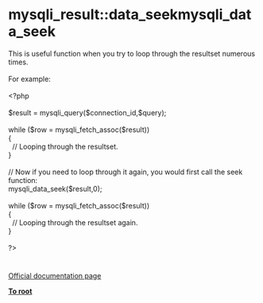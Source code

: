 # mysqli_result::data_seekmysqli_data_seek




<div class="phpcode"><span class="html">
This is useful function when you try to loop through the resultset numerous times.<br><br>For example:<br><br><span class="default">&lt;?php<br><br>$result </span><span class="keyword">= </span><span class="default">mysqli_query</span><span class="keyword">(</span><span class="default">$connection_id</span><span class="keyword">,</span><span class="default">$query</span><span class="keyword">);<br><br>while (</span><span class="default">$row </span><span class="keyword">= </span><span class="default">mysqli_fetch_assoc</span><span class="keyword">(</span><span class="default">$result</span><span class="keyword">))<br> {<br>&#xA0; </span><span class="comment">// Looping through the resultset.<br> </span><span class="keyword">}<br><br></span><span class="comment">// Now if you need to loop through it again, you would first call the seek function:<br></span><span class="default">mysqli_data_seek</span><span class="keyword">(</span><span class="default">$result</span><span class="keyword">,</span><span class="default">0</span><span class="keyword">);<br><br>while (</span><span class="default">$row </span><span class="keyword">= </span><span class="default">mysqli_fetch_assoc</span><span class="keyword">(</span><span class="default">$result</span><span class="keyword">))<br> {<br>&#xA0; </span><span class="comment">// Looping through the resultset again.<br> </span><span class="keyword">}<br><br></span><span class="default">?&gt;</span>
</span>
</div>
  

#

[Official documentation page](https://www.php.net/manual/en/mysqli-result.data-seek.php)

**[To root](/README.md)**
